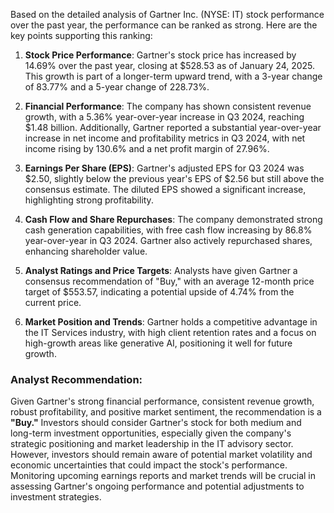 Based on the detailed analysis of Gartner Inc. (NYSE: IT) stock performance over the past year, the performance can be ranked as strong. Here are the key points supporting this ranking:

1. **Stock Price Performance**: Gartner's stock price has increased by 14.69% over the past year, closing at $528.53 as of January 24, 2025. This growth is part of a longer-term upward trend, with a 3-year change of 83.77% and a 5-year change of 228.73%.

2. **Financial Performance**: The company has shown consistent revenue growth, with a 5.36% year-over-year increase in Q3 2024, reaching $1.48 billion. Additionally, Gartner reported a substantial year-over-year increase in net income and profitability metrics in Q3 2024, with net income rising by 130.6% and a net profit margin of 27.96%.

3. **Earnings Per Share (EPS)**: Gartner's adjusted EPS for Q3 2024 was $2.50, slightly below the previous year's EPS of $2.56 but still above the consensus estimate. The diluted EPS showed a significant increase, highlighting strong profitability.

4. **Cash Flow and Share Repurchases**: The company demonstrated strong cash generation capabilities, with free cash flow increasing by 86.8% year-over-year in Q3 2024. Gartner also actively repurchased shares, enhancing shareholder value.

5. **Analyst Ratings and Price Targets**: Analysts have given Gartner a consensus recommendation of "Buy," with an average 12-month price target of $553.57, indicating a potential upside of 4.74% from the current price.

6. **Market Position and Trends**: Gartner holds a competitive advantage in the IT Services industry, with high client retention rates and a focus on high-growth areas like generative AI, positioning it well for future growth.

### Analyst Recommendation:

Given Gartner's strong financial performance, consistent revenue growth, robust profitability, and positive market sentiment, the recommendation is a **"Buy."** Investors should consider Gartner's stock for both medium and long-term investment opportunities, especially given the company's strategic positioning and market leadership in the IT advisory sector. However, investors should remain aware of potential market volatility and economic uncertainties that could impact the stock's performance. Monitoring upcoming earnings reports and market trends will be crucial in assessing Gartner's ongoing performance and potential adjustments to investment strategies.